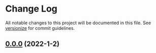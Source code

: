 # Change Log

All notable changes to this project will be documented in this file. See [versionize](https://github.com/saintedlama/versionize) for commit guidelines.

<a name="0.0.0"></a>
## [0.0.0](https://www.github.com/Jacob-Webb/transportation/releases/tag/v0.0.0) (2022-1-2)

